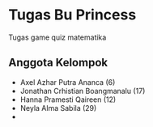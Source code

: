 
# Tugas Bu Princess

Tugas game quiz matematika

## Anggota Kelompok

- Axel Azhar Putra Ananca (6)
- Jonathan Crhistian Boangmanalu (17)
- Hanna Pramesti Qaireen (12)
- Neyla Alma Sabila (29)
- 

